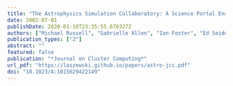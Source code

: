 ```yaml
---
title: "The Astrophysics Simulation Collaboratory: A Science Portal Enabling Community Software Development"
date: 2002-07-01
publishDate: 2020-01-10T23:35:55.670327Z
authors: ["Michael Russell", "Gabrielle Allen", "Ian Foster", "Ed Seidel", "Jason Novotny", "John Shalf", "Gregor von Laszewski", "Greg Daues"]
publication_types: ["2"]
abstract: ""
featured: false
publication: "*Journal on Cluster Computing*"
url_pdf: "https://laszewski.github.io/papers/astro-jcc.pdf"
doi: "10.1023/A:1015629422149"
---
```


